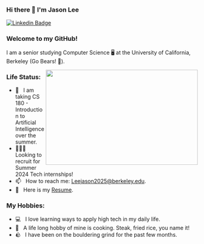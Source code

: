 ### Hi there 👋 I'm Jason Lee

[![Linkedin Badge](https://img.shields.io/badge/-LinkedIn-0e76a8?style=flat-square&logo=Linkedin&logoColor=white)](https://linkedin.com/in/leejason2025)

### Welcome to my GitHub!

I am a senior studying Computer Science 🖥️ at the University of California, Berkeley (Go Bears! 🐻).

<img align="right" height="250" width="400" alt="" src="https://media.tenor.com/lCP8U3IWX0wAAAAC/its-not-working-frame-order.gif" />

### Life Status:

- 🚀 &nbsp; I am taking CS 180 - Introduction to <br>Artificial Intelligence over the summer.
- 👨🏻‍💻 &nbsp; Looking to recruit for Summer 2024 Tech internships!
- 📫 &nbsp; How to reach me: Leejason2025@berkeley.edu.
- 📝 &nbsp; Here is my [Resume](https://github.com/leejason2025/leejason2025/blob/main/Jason%20Lee%20Resume.pdf).

### My Hobbies:

- 💻 &nbsp; I love learning ways to apply high tech in my daily life.
- 🥩 &nbsp; A life long hobby of mine is cooking. Steak, fried rice, you name it!
- 🪨 &nbsp; I have been on the bouldering grind for the past few months.
